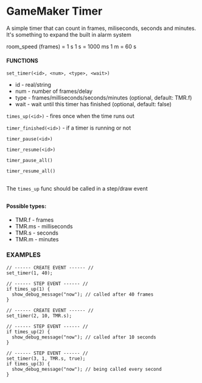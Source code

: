 # GameMaker Timer
A simple timer that can count in frames, miliseconds, seconds and minutes. It's something to expand the built in alarm system

room_speed (frames) = 1 s
1 s = 1000 ms
1 m = 60 s

#### FUNCTIONS
`set_timer(<id>, <num>, <type>, <wait>)`
- id - real/string
- num - number of frames/delay
- type - frames/milliseconds/seconds/minutes (optional, default: TMR.f)
- wait - wait until this timer has finished (optional, default: false)

`times_up(<id>)` - fires once when the time runs out

`timer_finished(<id>)` - if a timer is running or not

`timer_pause(<id>)`

`timer_resume(<id>)`

`timer_pause_all()`

`timer_resume_all()`
##
The `times_up` func should be called in a step/draw event 
##
#### Possible types:
- TMR.f - frames
- TMR.ms - milliseconds
- TMR.s - seconds
- TMR.m - minutes

### EXAMPLES

```
// ------ CREATE EVENT ------ //
set_timer(1, 40);

// ------ STEP EVENT ------ //
if times_up(1) {
  show_debug_message("now"); // called after 40 frames
}
```
```
// ------ CREATE EVENT ------ //
set_timer(2, 10, TMR.s);

// ------ STEP EVENT ------ //
if times_up(2) {
  show_debug_message("now"); // called after 10 seconds
}
```
```
// ------ STEP EVENT ------ //
set_timer(3, 1, TMR.s, true);
if times_up(3) {
  show_debug_message("now"); // being called every second
}
```
